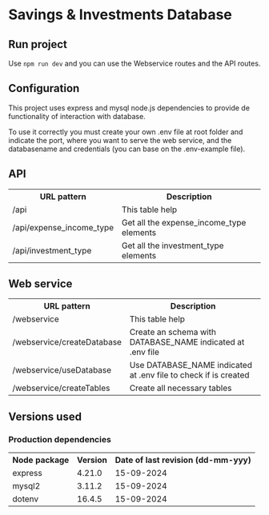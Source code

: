 # Savings & Investments Database
## Run project
Use <code>npm run dev</code> and you can use the Webservice routes and the API routes.

## Configuration
This project uses express and mysql node.js dependencies to provide de functionality of interaction with database.

To use it correctly you must create your own .env file at root folder and indicate the port, where you want to serve the web service, and the databasename and credentials (you can base on the .env-example file).

## API
<table>
    <tr>
        <th>URL pattern</th>
        <th>Description</th>
    </tr>
    <tr>
        <td>/api</td>
        <td>This table help</td>
    </tr>
    <tr>
        <td>/api/expense_income_type</td>
        <td>Get all the expense_income_type elements</td>
    </tr>
    <tr>
        <td>/api/investment_type</td>
        <td>Get all the investment_type elements</td>
    </tr>
</table>

## Web service
<table>
    <tr>
        <th>URL pattern</th>
        <th>Description</th>
    </tr>
    <tr>
        <td>/webservice</td>
        <td>This table help</td>
    </tr>
    <tr>
        <td>/webservice/createDatabase</td>
        <td>Create an schema with DATABASE_NAME indicated at .env file</td>
    </tr>
    <tr>
        <td>/webservice/useDatabase</td>
        <td>Use DATABASE_NAME indicated at .env file to check if is created</td>
    </tr>
    <tr>
        <td>/webservice/createTables</td>
        <td>Create all necessary tables</td>
    </tr>
</table>

## Versions used
### Production dependencies
<table>
    <tr>
        <th>Node package</th>
        <th>Version</th>
        <th>Date of last revision (dd-mm-yyy)</th>
    </tr>
    <tr>
        <td>express</td>
        <td>4.21.0</td>
        <td>15-09-2024</th>
    </tr>
    <tr>
        <td>mysql2</td>
        <td>3.11.2</td>
        <td>15-09-2024</th>
    </tr>
    <tr>
        <td>dotenv</td>
        <td>16.4.5</td>
        <td>15-09-2024</th>
    </tr>
</table>